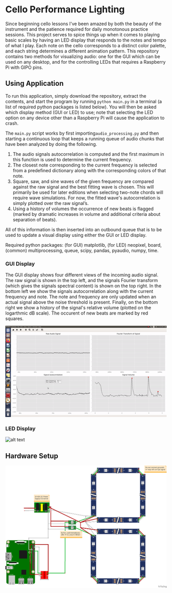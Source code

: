 # Cello Performance Lighting
Since beginning cello lessons I've been amazed by both the beauty of the instrument and the patience required for daily monotonous practice sessions. This project serves to spice things up when it comes to playing basic scales by having an LED display that responds to the notes and tempo of what I play. Each note on the cello corresponds to a distinct color palette, and each string determines a different animation pattern. This repository contains two methods for visualizing audio: one for the GUI which can be used on any desktop, and for the controlling LEDs that requires a Raspberry Pi with GIPO pins.

## Using Application
To run this application, simply download the repository, extract the contents, and start the program by running `python main.py` in a terminal (a list of required python packages is listed below). You will then be asked which display method (GUI or LED) to use; note that selecting the LED option on any device other than a Raspberry Pi will cause the application to crash. 

The `main.py` script works by first importing`audio_processing.py` and then starting a continuous loop that keeps a running queue of audio chunks that have been analyzed by doing the following.

1. The audio signals autocorrelation is computed and the first maximum in this function is used to determine the current frequency.
2. The closest note corresponding to the current frequency is selected from a predefined dictionary along with the corresponding colors of that note.
3. Square, saw, and sine waves of the given frequency are compared against the raw signal and the best fitting wave is chosen. This will primarily be used for later editions when selecting two-note chords will require wave simulations. For now, the fitted wave's autocorrelation is simply plotted over the raw signal’s.
4. Using a history of volumes the occurrence of new beats is flagged (marked by dramatic increases in volume and additional criteria about separation of beats).

All of this information is then inserted into an outbound queue that is to be used to update a visual display using either the GUI or LED display.

Required python packages: (for GUI) matplotlib, (for LED) neopixel, board, (common) multiprocessing, queue, scipy, pandas, pyaudio, numpy, time.

### GUI Display

The GUI display shows four different views of the incoming audio signal. The raw signal is shown in the top left, and the signals Fourier transform (which gives the signals spectral content) is shown on the top right. In the bottom left we show the signals autocorrelation along with the current frequency and note. The note and frequency are only updated when an actual signal above the noise threshold is present. Finally, on the bottom right we show a history of the signal's relative volume (plotted on the logarthmic dB scale). The occurent of new beats are marked by red squares. 

![alt text](https://github.com/gkropf/cello-performance-lighting/blob/master/ReadmeFiles/GUI_example.gif "")

### LED Display
![alt text](https://github.com/gkropf/cello-performance-lighting/blob/master/ReadmeFiles/LED_example.gif "")


## Hardware Setup
![alt text](ReadmeFiles/LEDSchematic.png "")
